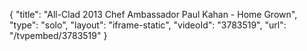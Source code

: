 {
    "title": "All-Clad 2013 Chef Ambassador Paul Kahan - Home Grown",
    "type": "solo",
    "layout": "iframe-static",
    "videoId": "3783519",
    "url": "\/tvpembed\/3783519"
}